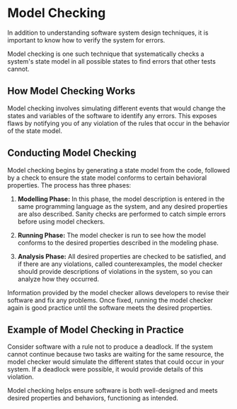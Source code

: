 # Model Checking

In addition to understanding software system design techniques, it is important to know how to verify the system for errors. 

Model checking is one such technique that systematically checks a system's state model in all possible states to find errors that other tests cannot.

## How Model Checking Works

Model checking involves simulating different events that would change the states and variables of the software to identify any errors. This exposes flaws by notifying you of any violation of the rules that occur in the behavior of the state model. 

## Conducting Model Checking

Model checking begins by generating a state model from the code, followed by a check to ensure the state model conforms to certain behavioral properties. The process has three phases:

1. **Modelling Phase:** In this phase, the model description is entered in the same programming language as the system, and any desired properties are also described. Sanity checks are performed to catch simple errors before using model checkers.

2. **Running Phase:** The model checker is run to see how the model conforms to the desired properties described in the modeling phase.

3. **Analysis Phase:** All desired properties are checked to be satisfied, and if there are any violations, called counterexamples, the model checker should provide descriptions of violations in the system, so you can analyze how they occurred.

Information provided by the model checker allows developers to revise their software and fix any problems. Once fixed, running the model checker again is good practice until the software meets the desired properties.

## Example of Model Checking in Practice

Consider software with a rule not to produce a deadlock. If the system cannot continue because two tasks are waiting for the same resource, the model checker would simulate the different states that could occur in your system. If a deadlock were possible, it would provide details of this violation.

Model checking helps ensure software is both well-designed and meets desired properties and behaviors, functioning as intended.